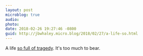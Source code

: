 ```yaml
---
layout: post
microblog: true
audio: 
photo: 
date: 2018-02-26 19:27:46 -0800
guid: http://jbwhaley.micro.blog/2018/02/27/a-life-so.html
---
```

A life [so full of tragedy](https://www.theverge.com/2018/2/25/17041440/bluetooth-location-tracking-iphone-android-privacy). It's too much to bear.
